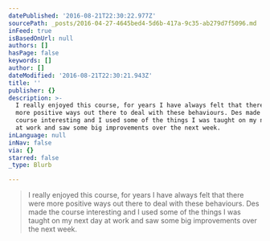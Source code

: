 ```yaml
---
datePublished: '2016-08-21T22:30:22.977Z'
sourcePath: _posts/2016-04-27-4645bed4-5d6b-417a-9c35-ab279d7f5096.md
inFeed: true
isBasedOnUrl: null
authors: []
hasPage: false
keywords: []
author: []
dateModified: '2016-08-21T22:30:21.943Z'
title: ''
publisher: {}
description: >-
  I really enjoyed this course, for years I have always felt that there were
  more positive ways out there to deal with these behaviours. Des made the
  course interesting and I used some of the things I was taught on my next day
  at work and saw some big improvements over the next week.
inLanguage: null
inNav: false
via: {}
starred: false
_type: Blurb

---
```

> I really enjoyed this course, for years I have always felt that there were more positive ways out there to deal with these behaviours. Des made the course interesting and I used some of the things I was taught on my next day at work and saw some big improvements over the next week.
